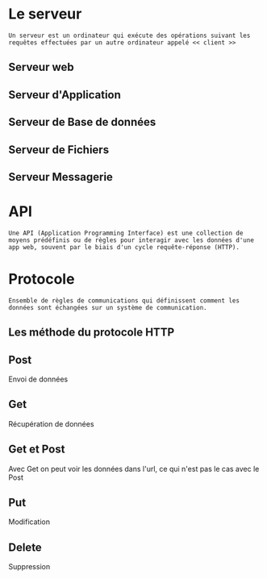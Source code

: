 # Le serveur

    Un serveur est un ordinateur qui exécute des opérations suivant les requêtes effectuées par un autre ordinateur appelé << client >>

## Serveur web

## Serveur d'Application

## Serveur de Base de données

## Serveur de Fichiers

## Serveur Messagerie

# API

    Une API (Application Programming Interface) est une collection de moyens prédéfinis ou de règles pour interagir avec les données d'une app web, souvent par le biais d'un cycle requête-réponse (HTTP).

# Protocole

    Ensemble de règles de communications qui définissent comment les données sont échangées sur un système de communication.

## Les méthode du protocole HTTP

## Post

Envoi de données

## Get

Récupération de données

## Get et Post

Avec Get on peut voir les données dans l'url, ce qui n'est pas le cas avec le Post

## Put

Modification

## Delete

Suppression
